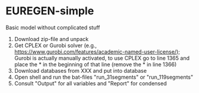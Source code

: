 # EUREGEN-simple
Basic model without complicated stuff
1) Download zip-file and unpack
2) Get CPLEX or Gurobi solver (e.g., https://www.gurobi.com/features/academic-named-user-license/); Gurobi is actually manually activated, to use CPLEX go to line 1365 and place the * in the beginning of that line (remove the * in line 1366)
3) Download databases from XXX and put into database
4) Open shell and run the bat-files "run_31segments" or "run_119segments"
5) Consult "Output" for all variables and "Report" for condensed
